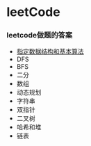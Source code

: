 # leetCode

### leetcode做题的答案
- [指定数据结构和基本算法](https://github.com/lhz1165/leetCode/tree/master/org/algorithm/leetcode300/specified)
- DFS
- BFS
- 二分
- 数组
- 动态规划
- 字符串
- 双指针
- 二叉树
- 哈希和堆
- 链表
